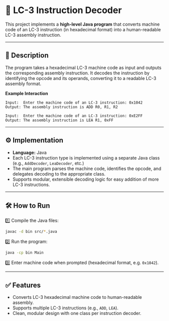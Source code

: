 # 🔡 LC-3 Instruction Decoder

This project implements a **high-level Java program** that converts machine code of an LC-3 instruction (in hexadecimal format) into a human-readable LC-3 assembly instruction.

---

## 📌 Description

The program takes a hexadecimal LC-3 machine code as input and outputs the corresponding assembly instruction. It decodes the instruction by identifying the opcode and its operands, converting it to a readable LC-3 assembly format.

**Example Interaction**

```
Input:  Enter the machine code of an LC-3 instruction: 0x1042  
Output: The assembly instruction is ADD R0, R1, R2  

Input:  Enter the machine code of an LC-3 instruction: 0xE2FF  
Output: The assembly instruction is LEA R1, 0xFF
```

---

## ⚙️ Implementation

* **Language:** Java
* Each LC-3 instruction type is implemented using a separate Java class (e.g., `AddDecoder`, `LeaDecoder`, etc.)
* The main program parses the machine code, identifies the opcode, and delegates decoding to the appropriate class.
* Supports modular, extensible decoding logic for easy addition of more LC-3 instructions.

---

## 🛠 How to Run

1️⃣ Compile the Java files:

```bash
javac -d bin src/*.java
```

2️⃣ Run the program:

```bash
java -cp bin Main
```

3️⃣ Enter machine code when prompted (hexadecimal format, e.g. `0x1042`).

---

## ✅ Features

* Converts LC-3 hexadecimal machine code to human-readable assembly.
* Supports multiple LC-3 instructions (e.g., `ADD`, `LEA`).
* Clean, modular design with one class per instruction decoder.


